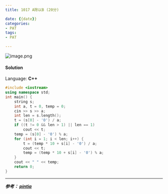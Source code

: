 ```yaml
---
title: 1017 A除以B (20分)

date: {{date}}
categories:
- PAT
tags:
- PAT

---
```

![image.png](https://i.loli.net/2020/05/24/zwq5vYK9uX42DyG.png)

#### Solution

Language: **C++**

```C++
#include <iostream>
using namespace std;
int main() {
    string s;
    int a, t = 0, temp = 0;
    cin >> s >> a;
    int len = s.length();
    t = (s[0] - '0') / a;
    if ((t != 0 && len > 1) || len == 1)
        cout << t;
    temp = (s[0] - '0') % a;
    for (int i = 1; i < len; i++) {
        t = (temp * 10 + s[i] - '0') / a;
        cout << t;
        temp = (temp * 10 + s[i] - '0') % a;
    }
    cout << " " << temp;
    return 0;
}
```
---
***参考：
[pintia](https://pintia.cn/problem-sets/994805260223102976/problems/994805305181847552)***
